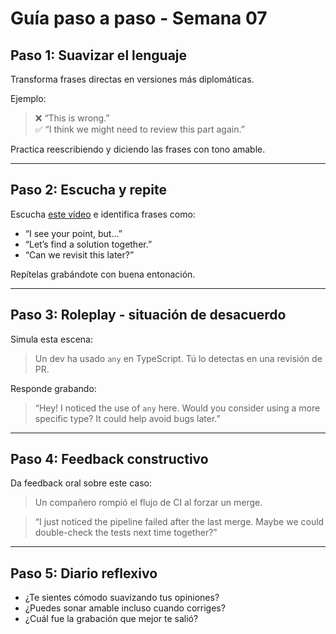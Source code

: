 # Guía paso a paso - Semana 07

## Paso 1: Suavizar el lenguaje

Transforma frases directas en versiones más diplomáticas.

Ejemplo:

> ❌ “This is wrong.”  
> ✅ “I think we might need to review this part again.”

Practica reescribiendo y diciendo las frases con tono amable.

---

## Paso 2: Escucha y repite

Escucha [este vídeo](https://www.youtube.com/watch?v=3fMn_ZfFPzY) e identifica frases como:

- “I see your point, but…”
- “Let’s find a solution together.”
- “Can we revisit this later?”

Repítelas grabándote con buena entonación.

---

## Paso 3: Roleplay - situación de desacuerdo

Simula esta escena:

> Un dev ha usado `any` en TypeScript. Tú lo detectas en una revisión de PR.

Responde grabando:

> “Hey! I noticed the use of `any` here. Would you consider using a more specific type? It could help avoid bugs later.”

---

## Paso 4: Feedback constructivo

Da feedback oral sobre este caso:

> Un compañero rompió el flujo de CI al forzar un merge.

> “I just noticed the pipeline failed after the last merge. Maybe we could double-check the tests next time together?”

---

## Paso 5: Diario reflexivo

- ¿Te sientes cómodo suavizando tus opiniones?
- ¿Puedes sonar amable incluso cuando corriges?
- ¿Cuál fue la grabación que mejor te salió?